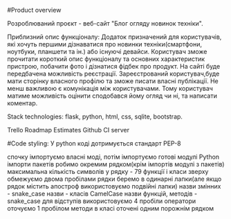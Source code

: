 #Product overview

Розроблюваний проєкт - веб-сайт "Блог огляду новинок техніки". 
  
Приблизний опис функціоналу:
	Додаток призначений для користувачів, які хочуть першими дізнаватися про новинки техніки(смартфони, ноутбуки, планшети та ін.) або існуючі девайси.
Користувач зможе прочитати короткий опис функціоналу та основних характеристик пристрою, побачити фото і дізнатися фідбек про продукт. 
 	На сайті буде передбачена можливість реєстрації. Зареєстрований користувач,буде мати сторінку власного профілю та зможе писати власні публікації.  Не менш важливою є комунікація між користувачами. Тому користувач матиме можливість оцінити сподобався йому огляд чи ні, та написати коментар.
 
Stack technologies: flask, python, html, css, sqlite, bootstrap.

Trello
Roadmap
Estimates
Github
CI server

#Code styling:
У python коді дотримується стандарт PEP-8

спочку імпортуємо власні моді, потім імпортуємо готові модулі Python
імпорти пакетів робимо окремим рядком(крім імпортів модулі з пакетів)
максимальна кількість символів у рядку - 79
функції і класи зверху обмежуємо двома пробілами
рядки беремо в одинарні лапки(але якщо рядок містить апостроф використовуємо подвійні лапки) 
назви змінних - snake_case 
назви - класів СamelСase
назви функцій, методів - snake_case 
для відступів використовуємо 4 пробіли
оператори оточуємо 1 пробілом
методи в класі оточені одним порожнім рядком

